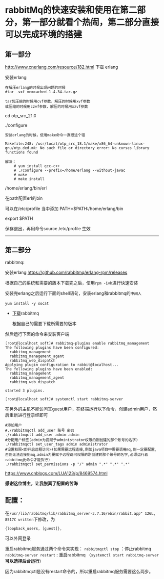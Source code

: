 # rabbitMq的快速安装和使用在第二部分，第一部分就看个热闹，第二部分直接可以完成环境的搭建

## 第一部分

http://www.cnerlang.com/resource/182.html 下载 erlang

安装erlang

```shell
在解压erlang的时候出现问题的时候
#tar -vxf memcached-1.4.34.tar.gz

tar包压缩的时候用cvf参数，解压的时候用xvf参数
或压缩的时候用czvf参数，解压的时候用xzvf参数
```

cd otp_src_21.0

 ./configure 

```shell
安装erlang的时候，使用make命令一直报这个错 

Makefile:248: /usr/local/otp_src_18.1/make/x86_64-unknown-linux-gnu/otp_ded.mk: No such file or directory error: No curses library functions found

解决：
    # yum install gcc-c++  
    # ./configure --prefix=/home/erlang --without-javac  
    # make  
    # make install  
```

/home/erlang/bin/erl  

在path配置erl的bin

 可以在/etc/profile 当中添加
PATH=$PATH:/home/erlang/bin

export $PATH

保存退出，再用命令source /etc/profile 生效   

---

## 第二部分

rabbitmq:

安装erlang https://github.com/rabbitmq/erlang-rpm/releases

根据自己的系统和需要的版本下载完之后，使用`rpm -ivh`进行快速安装

安装完erlang之后运行下面的shell语句，安装erlang和rabbitmq的`中间人`

```shell
yum install -y socat　
```

- [下载](https://www.rabbitmq.com/install-rpm.html#downloads)rabbitmq

  根据自己的需要下载所需要的版本

  

然后运行下面的命令来安装客户端

```shell
[root@localhost soft]# rabbitmq-plugins enable rabbitmq_management
The following plugins have been configured:
  rabbitmq_management
  rabbitmq_management_agent
  rabbitmq_web_dispatch
Applying plugin configuration to rabbit@localhost...
The following plugins have been enabled:
  rabbitmq_management
  rabbitmq_management_agent
  rabbitmq_web_dispatch

started 3 plugins.

[root@localhost soft]# systemctl start rabbitmq-server
```

在另外的主机不能访问其guest用户，在终端运行以下命令，创建admin用户，然后重新进行登录经即可

```shell
#添加用户
#./rabbitmqctl add_user 账号 密码
./rabbitmqctl add_user admin admin
#分配用户标签(admin为要赋予administrator权限的刚创建的那个账号的名字)
./rabbitmqctl set_user_tags admin administrator
#设置权限<即开启远程访问>(如果需要远程连接,例如java项目中需要调用mq,则一定要配置,否则无法连接到mq,admin为要赋予远程访问权限的刚创建的那个账号的名字,必须运行着rabbitmq此命令才能执行)
./rabbitmqctl set_permissions -p "/" admin ".*" ".*" ".*" 

```

https://www.cnblogs.com/LUA123/p/8469574.html

**感谢这位博主，让我脱离了配置的苦海**



## 配置：

在`/usr/lib/rabbitmq/lib/rabbitmq_server-3.7.16/ebin/rabbit.app" 126L, 8517C written`下修改，为

```shell
{loopback_users, [guest]},
```

可以外网登录



重启rabbitmq服务通过两个命令来实现： 
 `rabbitmqctl stop` ：停止rabbitmq 
 `rabbitmq-server restart` : 重启rabbitmq （`systemctl start rabbitmq-server`**可以选择后台运行**）

因为rabbitmqctl是没有restart命令的，所以重启rabbitmq服务需要这么两步。